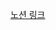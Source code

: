 [노션 링크](https://ieunune.notion.site/Virtual-Interview-Best-Practice-1-65dc11cb83b449668636a0b5f7958f65?pvs=4)
